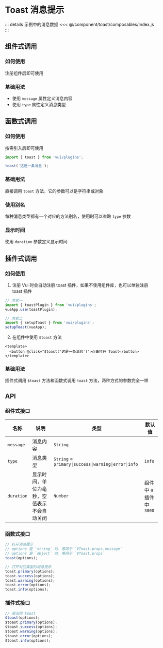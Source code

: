 # Toast 消息提示

::: details 示例中的消息数据
<<< @/component/toast/composables/index.js
:::

## 组件式调用

### 如何使用

注册组件后即可使用

### 基础用法

- 使用 `message` 属性定义消息内容
- 使用 `type` 属性定义消息类型

<preview path="@docs/component/toast/demos/component.vue"></preview>

## 函数式调用

### 如何使用

按需引入后即可使用

```js [*.vue]
import { toast } from 'vui/plugins';

toast('这是一条消息');
```

### 基础用法

直接调用 `toast` 方法，它的参数可以是字符串或对象

<preview path="@docs/component/toast/demos/function.vue"></preview>

### 使用别名

每种消息类型都有一个对应的方法别名，使用时可以省略 `type` 参数

<preview path="@docs/component/toast/demos/function-type.vue"></preview>

### 显示时间

使用 `duration` 参数定义显示时间

<preview path="@docs/component/toast/demos/duration.vue"></preview>

## 插件式调用

### 如何使用

1. 注册 Vui 时会自动注册 toast 插件，如果不使用组件库，也可以单独注册 toast 插件

```js [main.js]
// 方式一
import { toastPlugin } from 'vui/plugins';
vueApp.use(toastPlugin);

// 方式二
import { setupToast } from 'vui/plugins';
setupToast(vueApp);
```

2. 在组件中使用 `$toast` 方法

```vue [*.vue]
<template>
  <button @click="$toast('这是一条消息')">点击打开 Toast</button>
</template>
```

### 基础用法

插件式调用 `$toast` 方法和函数式调用 `toast` 方法，两种方式的参数完全一样

<preview path="@docs/component/toast/demos/plugin.vue"></preview>

## API

### 组件式接口

| 名称       | 说明                                       | 类型                                                | 默认值                        |
| ---------- | ------------------------------------------ | --------------------------------------------------- | ----------------------------- |
| `message`  | 消息内容                                   | `String`                                            |                               |
| `type`     | 消息类型                                   | `String` = `primary\|success\|warning\|error\|info` | `info`                        |
| `duration` | 显示时间，单位为毫秒，空值表示不会自动关闭 | `Number`                                            | 组件中 `0` <br> 插件中 `3000` |

### 函数式接口

```js
// 打开消息提示
// options 是 `string` 时，等同于 `VToast.props.message`
// options 是 `object` 时，等同于 `VToast.props`
toast(options);

// 打开对应类型的消息提示
toast.primary(options);
toast.success(options);
toast.warning(options);
toast.error(options);
toast.info(options);
```

### 插件式接口

```js
// 用法同 toast
$toast(options);
$toast.primary(options);
$toast.success(options);
$toast.warning(options);
$toast.error(options);
$toast.info(options);
```
